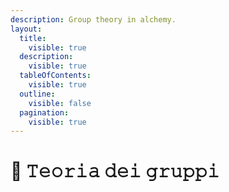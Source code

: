 ```yaml
---
description: Group theory in alchemy.
layout:
  title:
    visible: true
  description:
    visible: true
  tableOfContents:
    visible: true
  outline:
    visible: false
  pagination:
    visible: true
---
```


# 🧮 𝚃𝚎𝚘𝚛𝚒𝚊 𝚍𝚎𝚒 𝚐𝚛𝚞𝚙𝚙𝚒

